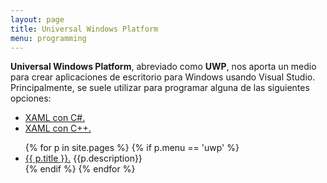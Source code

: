 ```yaml
---
layout: page
title: Universal Windows Platform
menu: programming
---
```


**Universal Windows Platform**, abreviado como  **UWP**, nos aporta un medio para crear aplicaciones de escritorio para Windows usando Visual Studio. Principalmente, se suele utilizar para programar alguna de las siguientes opciones:
- [XAML con C#.](https://docs.microsoft.com/es-es/windows/uwp/get-started/create-a-hello-world-app-xaml-universal)
- [XAML con C++.](https://docs.microsoft.com/es-es/windows/uwp/get-started/create-a-basic-windows-10-app-in-cppwinrt)

<ul>
    {% for p in site.pages %}
        {% if p.menu == 'uwp' %}
            <li><a href="{{ p.url }}">{{ p.title }}.</a> {{p.description}}</li>
        {% endif %}
    {% endfor %}
</ul>